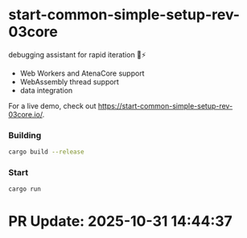 # start-common-simple-setup-rev-03core
debugging assistant for rapid iteration 🦀⚡

- Web Workers and AtenaCore support
- WebAssembly thread support
- data integration

For a live demo, check out https://start-common-simple-setup-rev-03core.io/.

### Building
```bash
cargo build --release
```

### Start
```bash
cargo run
```


# PR Update: 2025-10-31 14:44:37
